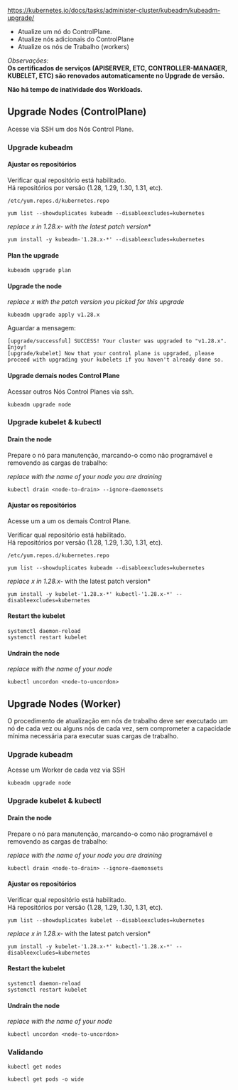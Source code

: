 <https://kubernetes.io/docs/tasks/administer-cluster/kubeadm/kubeadm-upgrade/>

- Atualize um nó do ControlPlane.
- Atualize nós adicionais do ControlPlane
- Atualize os nós de Trabalho (workers)

*Observações:*\
**Os certificados de serviços (APISERVER, ETC, CONTROLLER-MANAGER, KUBELET, ETC) são renovados automaticamente no Upgrade de versão.**

**Não há tempo de inatividade dos Workloads.**

## Upgrade Nodes (ControlPlane)
Acesse via SSH um dos Nós Control Plane.
### Upgrade kubeadm

#### Ajustar os repositórios

Verificar qual repositório está habilitado.\
Há repositórios por versão (1.28, 1.29, 1.30, 1.31, etc).
```
/etc/yum.repos.d/kubernetes.repo
```
```
yum list --showduplicates kubeadm --disableexcludes=kubernetes
```
**replace x in 1.28.x-* with the latest patch version**
```
yum install -y kubeadm-'1.28.x-*' --disableexcludes=kubernetes
```

#### Plan the upgrade
```
kubeadm upgrade plan
```

#### Upgrade the node
*replace x with the patch version you picked for this upgrade*
```
kubeadm upgrade apply v1.28.x
```

Aguardar a mensagem:
```
[upgrade/successful] SUCCESS! Your cluster was upgraded to "v1.28.x". Enjoy!
[upgrade/kubelet] Now that your control plane is upgraded, please proceed with upgrading your kubelets if you haven't already done so.
```

#### Upgrade demais nodes Control Plane
Acessar outros Nós Control Planes via ssh.
```
kubeadm upgrade node
```

### Upgrade kubelet & kubectl

#### Drain the node 
Prepare o nó para manutenção, marcando-o como não programável e removendo as cargas de trabalho:

*replace <node-to-drain> with the name of your node you are draining*
```
kubectl drain <node-to-drain> --ignore-daemonsets
```

#### Ajustar os repositórios

Acesse um a um os demais Control Plane.

Verificar qual repositório está habilitado.\
Há repositórios por versão (1.28, 1.29, 1.30, 1.31, etc).
```
/etc/yum.repos.d/kubernetes.repo
```


```
yum list --showduplicates kubeadm --disableexcludes=kubernetes
```

*replace x in 1.28.x-* with the latest patch version*
```
yum install -y kubelet-'1.28.x-*' kubectl-'1.28.x-*' --disableexcludes=kubernetes
```

#### Restart the kubelet 
```
systemctl daemon-reload
systemctl restart kubelet
```

#### Undrain the node 

*replace <node-to-uncordon> with the name of your node*
```
kubectl uncordon <node-to-uncordon>
```

## Upgrade Nodes (Worker)

O procedimento de atualização em nós de trabalho deve ser executado um nó de cada vez ou alguns nós de cada vez, sem comprometer a capacidade mínima necessária para executar suas cargas de trabalho.

### Upgrade kubeadm

Acesse um Worker de cada vez via SSH

```
kubeadm upgrade node
```

### Upgrade kubelet & kubectl

#### Drain the node 
Prepare o nó para manutenção, marcando-o como não programável e removendo as cargas de trabalho:

*replace <node-to-drain> with the name of your node you are draining*
```
kubectl drain <node-to-drain> --ignore-daemonsets
```
#### Ajustar os repositórios

Verificar qual repositório está habilitado.\
Há repositórios por versão (1.28, 1.29, 1.30, 1.31, etc).

```
yum list --showduplicates kubelet --disableexcludes=kubernetes
```
*replace x in 1.28.x-* with the latest patch version*
```
yum install -y kubelet-'1.28.x-*' kubectl-'1.28.x-*' --disableexcludes=kubernetes
```

#### Restart the kubelet 
```
systemctl daemon-reload
systemctl restart kubelet
```

#### Undrain the node 

*replace <node-to-uncordon> with the name of your node*
```
kubectl uncordon <node-to-uncordon>
```

### Validando
```
kubectl get nodes
```

```
kubectl get pods -o wide
```